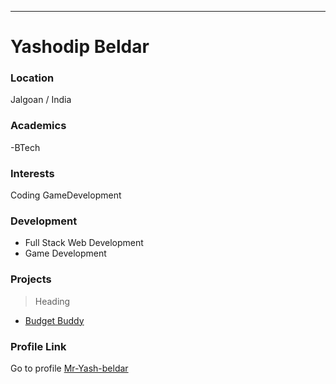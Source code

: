 
---
# Yashodip Beldar

### Location

Jalgoan / India

### Academics
-BTech
### Interests

Coding
GameDevelopment

### Development

- Full Stack Web Development
- Game Development

### Projects

> Heading 
- [Budget Buddy](https://github.com/Mr-Yash-beldar/Budget_Buddy)
>
### Profile Link

Go to profile [Mr-Yash-beldar](https://github.com/Mr-Yash-beldar/)
